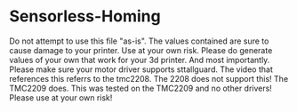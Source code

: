 # Sensorless-Homing
Do not attempt to use this file "as-is".  The values contained are sure to cause damage to your printer.  Use at your own risk.
Please do generate values of your own that work for your 3d printer.
And most importantly.  Please make sure your motor driver supports sttallguard.  The video that references this referrs to the tmc2208.  The 2208 does not support this!   The TMC2209 does.  This was tested on the TMC2209 and no other drivers!
Please use at your own risk!
